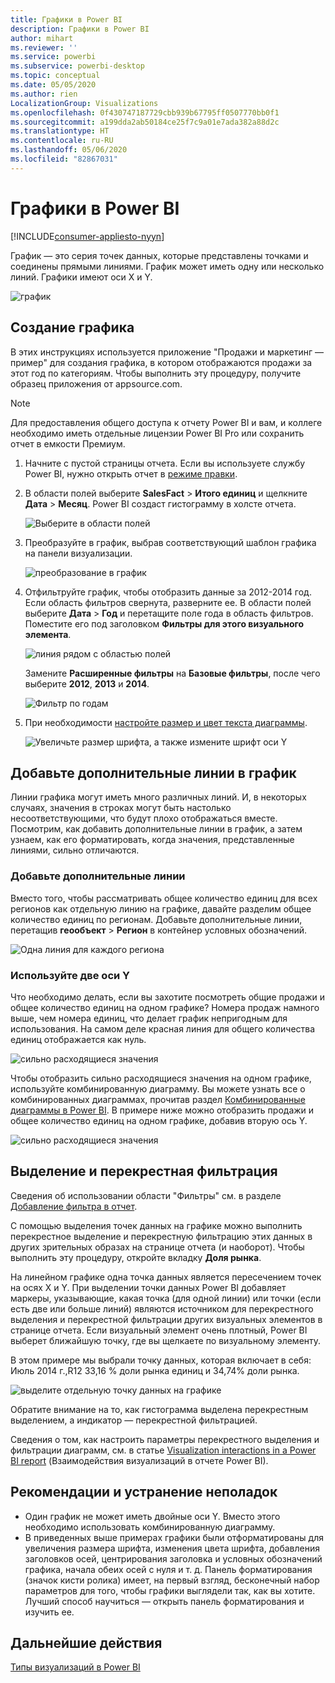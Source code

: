```yaml
---
title: Графики в Power BI
description: Графики в Power BI
author: mihart
ms.reviewer: ''
ms.service: powerbi
ms.subservice: powerbi-desktop
ms.topic: conceptual
ms.date: 05/05/2020
ms.author: rien
LocalizationGroup: Visualizations
ms.openlocfilehash: 0f430747187729cbb939b67795ff0507770bb0f1
ms.sourcegitcommit: a199dda2ab50184ce25f7c9a01e7ada382a88d2c
ms.translationtype: HT
ms.contentlocale: ru-RU
ms.lasthandoff: 05/06/2020
ms.locfileid: "82867031"
---
```

# <a name="line-charts-in-power-bi"></a>Графики в Power BI

[!INCLUDE[consumer-appliesto-nyyn](../includes/consumer-appliesto-nyyn.md)]

График — это серия точек данных, которые представлены точками и соединены прямыми линиями. График может иметь одну или несколько линий. Графики имеют оси X и Y. 

![график](media/power-bi-line-charts/power-bi-line.png)



## <a name="create-a-line-chart"></a>Создание графика
В этих инструкциях используется приложение "Продажи и маркетинг — пример" для создания графика, в котором отображаются продажи за этот год по категориям. Чтобы выполнить эту процедуру, получите образец приложения от appsource.com.

> [!NOTE]
> Для предоставления общего доступа к отчету Power BI и вам, и коллеге необходимо иметь отдельные лицензии Power BI Pro или сохранить отчет в емкости Премиум.

1. Начните с пустой страницы отчета. Если вы используете службу Power BI, нужно открыть отчет в [режиме правки](../service-interact-with-a-report-in-editing-view.md).

2. В области полей выберите **SalesFact** \> **Итого единиц** и щелкните **Дата** > **Месяц**.  Power BI создаст гистограмму в холсте отчета.

    ![Выберите в области полей](media/power-bi-line-charts/power-bi-step1.png)

4. Преобразуйте в график, выбрав соответствующий шаблон графика на панели визуализации. 

    ![преобразование в график](media/power-bi-line-charts/power-bi-convert-to-line.png)
   

4. Отфильтруйте график, чтобы отобразить данные за 2012-2014 год. Если область фильтров свернута, разверните ее. В области полей выберите **Дата** \> **Год** и перетащите поле года в область фильтров. Поместите его под заголовком **Фильтры для этого визуального элемента**. 
     
    ![линия рядом с областью полей](media/power-bi-line-charts/power-bi-year-filter.png)

    Замените **Расширенные фильтры** на **Базовые фильтры**, после чего выберите **2012**, **2013** и **2014**.

    ![Фильтр по годам](media/power-bi-line-charts/power-bi-filter-year.png)

6. При необходимости [настройте размер и цвет текста диаграммы](power-bi-visualization-customize-title-background-and-legend.md). 

    ![Увеличьте размер шрифта, а также измените шрифт оси Y](media/power-bi-line-charts/power-bi-line-3years.png)

## <a name="add-additional-lines-to-the-chart"></a>Добавьте дополнительные линии в график
Линии графика могут иметь много различных линий. И, в некоторых случаях, значения в строках могут быть настолько несоответствующими, что будут плохо отображаться вместе. Посмотрим, как добавить дополнительные линии в график, а затем узнаем, как его форматировать, когда значения, представленные линиями, сильно отличаются. 

### <a name="add-additional-lines"></a>Добавьте дополнительные линии
Вместо того, чтобы рассматривать общее количество единиц для всех регионов как отдельную линию на графике, давайте разделим общее количество единиц по регионам. Добавьте дополнительные линии, перетащив **геообъект** > **Регион** в контейнер условных обозначений.

   ![Одна линия для каждого региона](media/power-bi-line-charts/power-bi-line-regions.png)


### <a name="use-two-y-axes"></a>Используйте две оси Y
Что необходимо делать, если вы захотите посмотреть общие продажи и общее количество единиц на одном графике? Номера продаж намного выше, чем номера единиц, что делает график непригодным для использования. На самом деле красная линия для общего количества единиц отображается как нуль.

   ![сильно расходящиеся значения](media/power-bi-line-charts/power-bi-diverging.png)

Чтобы отобразить сильно расходящиеся значения на одном графике, используйте комбинированную диаграмму. Вы можете узнать все о комбинированных диаграммах, прочитав раздел [Комбинированные диаграммы в Power BI](power-bi-visualization-combo-chart.md). В примере ниже можно отобразить продажи и общее количество единиц на одном графике, добавив вторую ось Y. 

   ![сильно расходящиеся значения](media/power-bi-line-charts/power-bi-dual-axes.png)

## <a name="highlighting-and-cross-filtering"></a>Выделение и перекрестная фильтрация
Сведения об использовании области "Фильтры" см. в разделе [Добавление фильтра в отчет](../power-bi-report-add-filter.md).

С помощью выделения точек данных на графике можно выполнить перекрестное выделение и перекрестную фильтрацию этих данных в других зрительных образах на странице отчета (и наоборот). Чтобы выполнить эту процедуру, откройте вкладку **Доля рынка**.  

На линейном графике одна точка данных является пересечением точек на осях X и Y. При выделении точки данных Power BI добавляет маркеры, указывающие, какая точка (для одной линии) или точки (если есть две или больше линий) являются источником для перекрестного выделения и перекрестной фильтрации других визуальных элементов в странице отчета. Если визуальный элемент очень плотный, Power BI выберет ближайшую точку, где вы щелкаете по визуальному элементу.

В этом примере мы выбрали точку данных, которая включает в себя: Июль 2014 г.,R12 33,16 % доли рынка единиц и 34,74% доли рынка.

![выделите отдельную точку данных на графике](media/power-bi-line-charts/power-bi-single-select.png)

Обратите внимание на то, как гистограмма выделена перекрестным выделением, а индикатор — перекрестной фильтрацией.

Сведения о том, как настроить параметры перекрестного выделения и фильтрации диаграмм, см. в статье [Visualization interactions in a Power BI report](../service-reports-visual-interactions.md) (Взаимодействия визуализаций в отчете Power BI).

## <a name="considerations-and-troubleshooting"></a>Рекомендации и устранение неполадок
* Один график не может иметь двойные оси Y.  Вместо этого необходимо использовать комбинированную диаграмму.
* В приведенных выше примерах графики были отформатированы для увеличения размера шрифта, изменения цвета шрифта, добавления заголовков осей, центрирования заголовка и условных обозначений графика, начала обеих осей с нуля и т. д. Панель форматирования (значок кисти ролика) имеет, на первый взгляд, бесконечный набор параметров для того, чтобы графики выглядели так, как вы хотите. Лучший способ научиться — открыть панель форматирования и изучить ее.

## <a name="next-steps"></a>Дальнейшие действия

[Типы визуализаций в Power BI](power-bi-visualization-types-for-reports-and-q-and-a.md)


